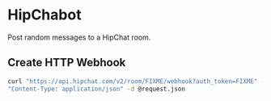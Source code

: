 # HipChabot

Post random messages to a HipChat room.

## Create HTTP Webhook

```sh
curl "https://api.hipchat.com/v2/room/FIXME/webhook?auth_token=FIXME" -X "Post" -H │
"Content-Type: application/json" -d @request.json
```

